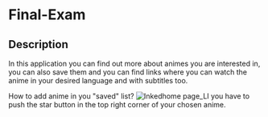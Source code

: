 # Final-Exam

Description
-----------

In this application you can find out more about animes you are interested in, you can also save them
and you can find links where you can watch the anime in your desired language and with subtitles too.


How to add anime in you "saved" list?
![Inkedhome page_LI](https://user-images.githubusercontent.com/92739122/150611492-a2fafa03-9299-445e-8662-efad49eaff99.jpg)
you have to push the star button in the top right corner of your chosen anime.





